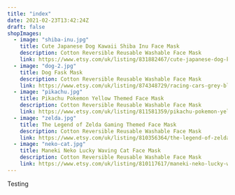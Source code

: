 ```yaml
---
title: "index"
date: 2021-02-23T13:42:24Z
draft: false
shopImages:
  - image: "shiba-inu.jpg"
    title: Cute Japanese Dog Kawaii Shiba Inu Face Mask
    description: Cotton Reversible Reusable Washable Face Mask
    link: https://www.etsy.com/uk/listing/831882467/cute-japanese-dog-kawaii-shiba-inu
  - image: "dog-2.jpg"
    title: Dog Fask Mask
    description: Cotton Reversible Reusable Washable Face Mask
    link: https://www.etsy.com/uk/listing/874348729/racing-cars-grey-black-red-white-cotton
  - image: "pikachu.jpg"
    title: Pikachu Pokemon Yellow Themed Face Mask
    description: Cotton Reversible Reusable Washable Face Mask
    link: https://www.etsy.com/uk/listing/811581359/pikachu-pokemon-yellow-themed-cotton
  - image: "zelda.jpg"
    title: The Legend of Zelda Gaming Themed Face Mask
    description: Cotton Reversible Reusable Washable Face Mask
    link: https://www.etsy.com/uk/listing/810356364/the-legend-of-zelda-gaming-themed-cotton
  - image: "neko-cat.jpg"
    title: Maneki Neko Lucky Waving Cat Face Mask
    description: Cotton Reversible Reusable Washable Face Mask
    link: https://www.etsy.com/uk/listing/810117617/maneki-neko-lucky-waving-cat-black
---
```


Testing
